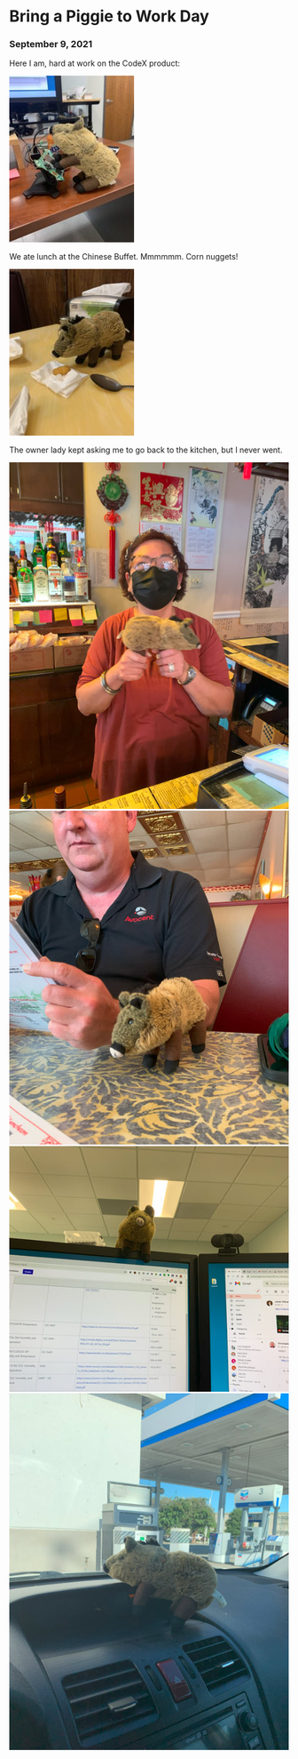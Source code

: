 # Bring a Piggie to Work Day
### September 9, 2021

Here I am, hard at work on the CodeX product:

![](/blog/pics/03-work/03-work.jpg)

We ate lunch at the Chinese Buffet. Mmmmmm. Corn nuggets!

![](/blog/pics/03-work/03-corn.jpg)

The owner lady kept asking me to go back to the kitchen, but I never went.

![](/blog/pics/03-work/03-dinghow.jpg)
![](/blog/pics/03-work/03-russ.jpg)
![](/blog/pics/03-work/03-monitor.jpg)
![](/blog/pics/03-work/03-car.jpg)
